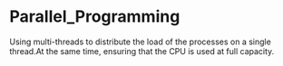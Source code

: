 # Parallel_Programming
Using multi-threads to distribute the load of the processes on a single thread.At the same time, ensuring that the CPU is used at full capacity.

